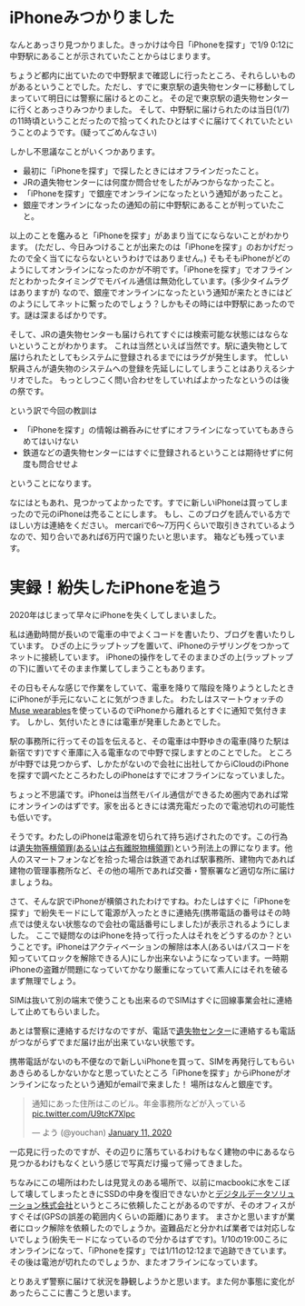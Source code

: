 # iPhoneみつかりました

なんとあっさり見つかりました。きっかけは今日「iPhoneを探す」で1/9 0:12に中野駅にあることが示されていたことからはじまります。

ちょうど都内に出ていたので中野駅まで確認しに行ったところ、それらしいものがあるということでした。ただし、すでに東京駅の遺失物センターに移動してしまっていて明日には警察に届けるとのこと。
その足で東京駅の遺失物センターに行くとあっさりみつかりました。
そして、中野駅に届けられたのは当日(1/7)の11時頃ということだったので拾ってくれたひとはすぐに届けてくれていたということのようです。(疑ってごめんなさい)

しかし不思議なことがいくつかあります。

* 最初に「iPhoneを探す」で探したときにはオフラインだったこと。
* JRの遺失物センターには何度か問合せをしたがみつからなかったこと。
* 「iPhoneを探す」で銀座でオンラインになったという通知があったこと。
* 銀座でオンラインになったの通知の前に中野駅にあることが判っていたこと。

以上のことを鑑みると「iPhoneを探す」があまり当てにならないことがわかります。
(ただし、今日みつけることが出来たのは「iPhoneを探す」のおかげだったので全く当てにならないというわけではありません。)
そもそもiPhoneがどのようにしてオンラインになったのかが不明です。「iPhoneを探す」でオフラインだとわかったタイミングでモバイル通信は無効化しています。(多少タイムラグはありますが)
なので、銀座でオンラインになったという通知が来たときにはどのようにしてネットに繋ったのでしょう？しかもその時には中野駅にあったのです。謎は深まるばかりです。

そして、JRの遺失物センターも届けられてすぐには検索可能な状態にはならないということがわかります。
これは当然といえば当然です。駅に遺失物として届けられたとしてもシステムに登録されるまでにはラグが発生します。
忙しい駅員さんが遺失物のシステムへの登録を先延しにしてしまうことはありえるシナリオでした。
もっとしつこく問い合わせをしていればよかったなというのは後の祭です。

という訳で今回の教訓は

* 「iPhoneを探す」の情報は鵜呑みにせずにオフラインになっていてもあきらめてはいけない
* 鉄道などの遺失物センターにはすぐに登録されるということは期待せずに何度も問合せせよ

ということになります。

なにはともあれ、見つかってよかったです。すでに新しいiPhoneは買ってしまったので元のiPhoneは売ることにします。
もし、このブログを読んでいる方でほしい方は連絡をください。
mercariで6～7万円くらいで取引きされているようなので、知り合いであれば6万円で譲りたいと思います。
箱なども残っています。

# 実録！紛失したiPhoneを追う

2020年はじまって早々にiPhoneを失くしてしまいました。

私は通勤時間が長いので電車の中でよくコードを書いたり、ブログを書いたりしています。
ひざの上にラップトップを置いて、iPhoneのテザリングをつかってネットに接続しています。
iPhoneの操作をしてそのままひざの上(ラップトップの下)に置いてそのまま作業してしまうこともあります。

その日もそんな感じで作業をしていて、電車を降りて階段を降りようとしたときにiPhoneが手元にないことに気がつきました。
わたしはスマートウォッチの[Muse wearables](https://us.musewearables.com/)を使っているのでiPhoneから離れるとすぐに通知で気付きます。
しかし、気付いたときには電車が発車したあとでした。

駅の事務所に行ってその旨を伝えると、その電車は中野ゆきの電車(降りた駅は新宿です)ですぐ車庫に入る電車なので中野で探しますとのことでした。
ところが中野では見つからず、しかたがないので会社に出社してからiCloudのiPhoneを探すで調べたところわたしのiPhoneはすでにオフラインになっていました。

ちょっと不思議です。iPhoneは当然モバイル通信ができるため圏内であれば常にオンラインのはずです。家を出るときには満充電だったので電池切れの可能性も低いです。

そうです。わたしのiPhoneは電源を切られて持ち逃げされたのです。この行為は[遺失物等横領罪(あるいは占有離脱物横領罪)](https://keiji-pro.com/columns/308/)という刑法上の罪になります。他人のスマートフォンなどを拾った場合は鉄道であれば駅事務所、建物内であれば建物の管理事務所など、その他の場所であれば交番・警察署など適切な所に届けましょうね。

さて、そんな訳でiPhoneが横領されたわけですね。わたしはすぐに「iPhoneを探す」で紛失モードにして電源が入ったときに連絡先(携帯電話の番号はその時点では使えない状態なので会社の電話番号にしました)が表示されるようにしました。
ここで疑問なのはiPhoneを持って行った人はそれをどうするのか？ということです。iPhoneはアクティベーションの解除は本人(あるいはパスコードを知っていてロックを解除できる人)にしか出来ないようになっています。一時期iPhoneの盗難が問題になっていてかなり厳重になっていて素人にはそれを破るまず無理でしょう。

SIMは抜いて別の端末で使うことも出来るのでSIMはすぐに回線事業会社に連絡して止めてもらいました。

あとは警察に連絡するだけなのですが、電話で[遺失物センター](https://www.keishicho.metro.tokyo.jp/smph/sodan/otoshimono/annai.html)に連絡するも電話がつながらずでまだ届け出が出来ていない状態です。

携帯電話がないのも不便なので新しいiPhoneを買って、SIMを再発行してもらいあきらめるしかないかなと思っていたところ「iPhoneを探す」からiPhoneがオンラインになったという通知がemailで来ました！
場所はなんと銀座です。

<blockquote class="twitter-tweet" data-theme="dark"><p lang="ja" dir="ltr">通知にあった住所はこのビル。年金事務所などが入っている <a href="https://t.co/U9tcK7Xlpc">pic.twitter.com/U9tcK7Xlpc</a></p>&mdash; よう (@youchan) <a href="https://twitter.com/youchan/status/1215879281567358976?ref_src=twsrc%5Etfw">January 11, 2020</a></blockquote> <script async src="https://platform.twitter.com/widgets.js" charset="utf-8"></script>

一応見に行ったのですが、その辺りに落ちているわけもなく建物の中にあるなら見つかるわけもなくという感じで写真だけ撮って帰ってきました。

ちなみにこの場所はわたしは見覚えのある場所で、以前にmacbookに水をこぼして壊してしまったときにSSDの中身を復旧できないかと[デジタルデータソリューション株式会社](https://digitaldata-solution.co.jp/)というところに依頼したことがあるのですが、そのオフィスがすぐそば(GPSの誤差の範囲内くらいの距離)にあります。
まさかと思いますが業者にロック解除を依頼したのでしょうか。盗難品だと分かれば業者では対応しないでしょう(紛失モードになっているので分かるはずです)。1/10の19:00ころにオンラインになって、「iPhoneを探す」では1/11の12:12まで追跡できています。その後は電池が切れたのでしょうか、またオフラインになっています。

とりあえず警察に届けて状況を静観しようかと思います。また何か事態に変化があったらここに書こうと思います。
